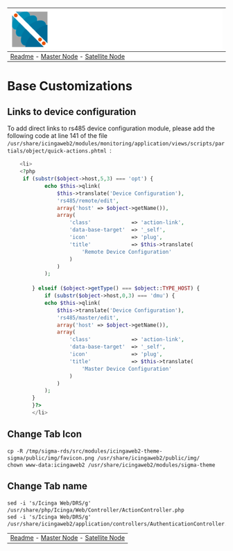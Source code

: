 | ![Sigma Telecom](/docs/logo-sigma.svg)                                                                                 |
| ---------------------------------------------------------------------------------------------------------------------- |
| [Readme](/readme.md) - [Master Node](/docs/setup_master_debian.md) - [Satellite Node](/docs/setup_satellite_debian.md) |

# Base Customizations

## Links to device configuration

To add direct links to rs485 device configuration module, please add the following code at line 141 of the file `/usr/share/icingaweb2/modules/monitoring/application/views/scripts/partials/object/quick-actions.phtml `:

```php
    <li>
    <?php 
     if (substr($object->host,5,3) === 'opt') {
            echo $this->qlink(
                $this->translate('Device Configuration'),
                'rs485/remote/edit',
                array('host' => $object->getName()),
                array(
                    'class'             => 'action-link',
                    'data-base-target'  => '_self',
                    'icon'              => 'plug',
                    'title'             => $this->translate(
                        'Remote Device Configuration'
                    )
                )
            );

	    } elseif ($object->getType() === $object::TYPE_HOST) {
            if (substr($object->host,0,3) === 'dmu') {
            echo $this->qlink(
                $this->translate('Device Configuration'),
                'rs485/master/edit',
                array('host' => $object->getName()),
                array(
                    'class'             => 'action-link',
                    'data-base-target'  => '_self',
                    'icon'              => 'plug',
                    'title'             => $this->translate(
                        'Master Device Configuration'
                    )
                )
            );
	    }
        }?>
        </li>

```

## Change Tab Icon 
```
cp -R /tmp/sigma-rds/src/modules/icingaweb2-theme-sigma/public/img/favicon.png /usr/share/icingaweb2/public/img/
chown www-data:icingaweb2 /usr/share/icingaweb2/modules/sigma-theme
```

## Change Tab name
```
sed -i 's/Icinga Web/DRS/g' /usr/share/php/Icinga/Web/Controller/ActionController.php
sed -i 's/Icinga Web/DRS/g' /usr/share/icingaweb2/application/controllers/AuthenticationController.php

```

|                                                                                                                        |
| ---------------------------------------------------------------------------------------------------------------------- |
| [Readme](/readme.md) - [Master Node](/docs/setup_master_debian.md) - [Satellite Node](/docs/setup_satellite_debian.md) |
